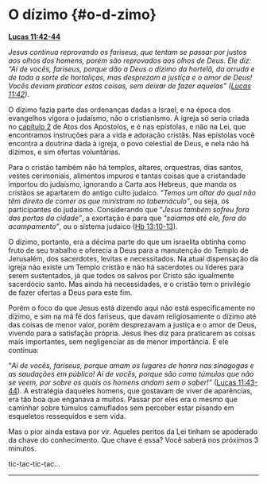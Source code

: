 # O dízimo {#o-d-zimo}

[**Lucas 11:42-44**](http://bibliaonline.com.br/acf/lc/11/42-44)

_Jesus continua reprovando os fariseus, que tentam se passar por justos aos olhos dos homens, porém são reprovados aos olhos de Deus. Ele diz: “Ai de vocês, fariseus, porque dão a Deus o dízimo da hortelã, da arruda e de toda a sorte de hortaliças, mas desprezam a justiça e o amor de Deus! Vocês deviam praticar estas coisas, sem deixar de fazer aquelas” (_[_Lucas 11:42_](http://bibliaonline.com.br/acf/lc/11/42)_)._

O dízimo fazia parte das ordenanças dadas a Israel, e na época dos evangelhos vigora o judaísmo, não o cristianismo. A igreja só seria criada no [capítulo 2](http://bibliaonline.com.br/acf/atos/2) de Atos dos Apóstolos, e é nas epístolas, e não na Lei, que encontramos instruções para a vida e adoração cristãs. Nas epístolas você encontra a doutrina dada à igreja, o povo celestial de Deus, e nela não há dízimos, e sim ofertas voluntárias.

Para o cristão também não há templos, altares, orquestras, dias santos, vestes cerimoniais, alimentos impuros e tantas coisas que a cristandade importou do judaísmo, ignorando a Carta aos Hebreus, que manda os cristãos se apartarem do antigo culto judaico. “_Temos um altar do qual não têm direito de comer os que ministram no tabernáculo”_, ou seja, os participantes do judaísmo. Considerando que “_Jesus também sofreu fora das portas da cidade”_, a exortação é para que “_saiamos até ele, fora do acampamento”_, ou o sistema judaico ([Hb 13:10-13](http://bibliaonline.com.br/acf/hb/13/10-13)).

O dízimo, portanto, era a décima parte do que um israelita obtinha como fruto de seu trabalho e oferecia a Deus para a manutenção do Templo de Jerusalém, dos sacerdotes, levitas e necessitados. Na atual dispensação da igreja não existe um Templo cristão e não há sacerdotes ou líderes para serem sustentados, já que todos os salvos por Cristo são igualmente sacerdócio santo. Mas ainda há necessidades, e o cristão tem o privilégio de fazer ofertas a Deus para este fim.

Porém o foco do que Jesus está dizendo aqui não está especificamente no dízimo, e sim na má fé dos fariseus, que davam religiosamente o dízimo até das coisas de menor valor, porém desprezavam a justiça e o amor de Deus, vivendo para a satisfação própria. Jesus lhes diz para praticarem as coisas mais importantes, sem negligenciar as de menor importância. E ele continua:

“_Ai de vocês, fariseus, porque amam os lugares de honra nas sinagogas e as saudações em público! Ai de vocês, porque são como túmulos que não se veem, por sobre os quais os homens andam sem o saber!”_ ([Lucas 11:43-44](http://bibliaonline.com.br/acf/lc/11/43-44)). A estratégia daqueles homens, que gostavam de viver de aparências, era tão boa que enganava a muitos. Passar por eles era o mesmo que caminhar sobre túmulos camuflados sem perceber estar pisando em esqueletos ressequidos e sem vida.

Mas o pior ainda estava por vir. Aqueles peritos da Lei tinham se apoderado da chave do conhecimento. Que chave é essa? Você saberá nos próximos 3 minutos.

tic-tac-tic-tac...

*****